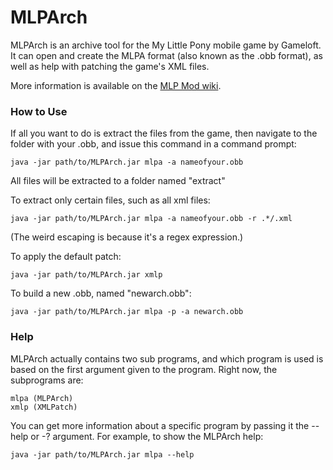 MLPArch
=======

MLPArch is an archive tool for the My Little Pony mobile game by Gameloft. It
can open and create the MLPA format (also known as the .obb format), as well
as help with patching the game's XML files.

More information is available on the [MLP Mod wiki](http://mlp-mod.wikia.com/wiki/MLPArch).

### How to Use ###
If all you want to do is extract the files from the game, then navigate to the
folder with your .obb, and issue this command in a command prompt:

    java -jar path/to/MLPArch.jar mlpa -a nameofyour.obb

All files will be extracted to a folder named "extract"

To extract only certain files, such as all xml files:

    java -jar path/to/MLPArch.jar mlpa -a nameofyour.obb -r .*/.xml

(The weird escaping is because it's a regex expression.)

To apply the default patch:

    java -jar path/to/MLPArch.jar xmlp

To build a new .obb, named "newarch.obb":

    java -jar path/to/MLPArch.jar mlpa -p -a newarch.obb


### Help ###
MLPArch actually contains two sub programs, and which program is used is based
on the first argument given to the program. Right now, the subprograms are:

    mlpa (MLPArch)
    xmlp (XMLPatch)

You can get more information about a specific program by passing it the --help
or -? argument. For example, to show the MLPArch help:

    java -jar path/to/MLPArch.jar mlpa --help